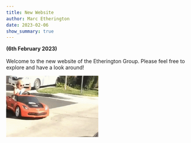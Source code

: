 ```yaml
---
title: New Website
author: Marc Etherington
date: 2023-02-06
show_summary: true
---
```


**(6th February 2023)**
<br>
<br>
Welcome to the new website of the Etherington Group. Please feel free to explore and have a look around!
<br>

<img src="https://github.com/marc-k-etherington/marc-k-etherington.github.io/blob/main/content/posts/girl-car.gif?raw=true" width="250" height="auto">
